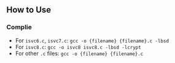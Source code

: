 ## How to Use
### Complie
- For `isvc6.c`, `isvc7.c`: `gcc -o {filename} {filename}.c -lbsd`
- For `isvc8.c`: `gcc -o isvc8 isvc8.c -lbsd -lcrypt`
- For other `.c` files: `gcc -o {filename} {filename}.c`
